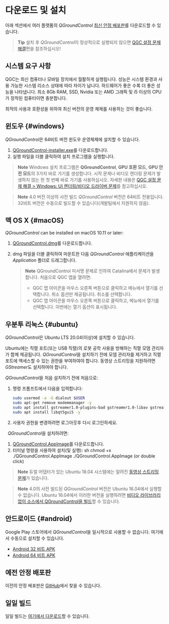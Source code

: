 # 다운로드 및 설치

아래 섹션에서 여러 플랫폼의 *QGroundControl* [최신 안정 배포판](../releases/release_notes.md)를 다운로드할 수 있습니다.

> **Tip** 설치 후 *QGroundControl*이 정상적으로 실행되지 않으면 [QGC 설정 문제 해결](../troubleshooting/qgc_setup.md)편을 참조하십시오!

## 시스템 요구 사항

QGC는 최신 컴퓨터나 모바일 장치에서 월활하게 실행됩니다. 성능은 시스템 환경과 사용 가능한 시스템 리소스 상태에 따라 차이가 납니다. 하드웨어가 좋은 수록 더 좋은 성능을 나타냅니다. 최소 8Gb RAM, SSD, Nvidia 또는 AMD 그래픽 및 i5 이상의 CPU가 장착된 컴퓨터이면 충분합니다.

최적의 사용과 호환성을 위하여 최신 버전의 운영 체제를 사용하는 것이 좋습니다.

## 윈도우 {#windows}

*QGroundControl*은 64비트 버전 윈도우 운영체제에 설치할 수 있습니다.

1. [QGroundControl-installer.exe](https://d176tv9ibo4jno.cloudfront.net/latest/QGroundControl-installer.exe)를 다운로드합니다.
2. 실행 파일을 더블 클릭하여 설치 프로그램을 실행합니다.

> **Note** Windows 설치 프로그램은 **QGroundControl**, **GPU 호환 모드**, **GPU 안전 모드**의 3가지 바로 가기를 생성합니다. 시작 문제나 비디오 렌더링 문제가 발생하지 않는 한 첫 번째 바로 가기를 사용하십시오. 자세한 내용은 [QGC 설정 문제 해결 > Windows: UI 렌더링/비디오 드라이버 문제](../troubleshooting/qgc_setup.md#opengl_troubleshooting)를 참고하십시오.

<span></span>

> **Note** 4.0 버전 이상의 사전 빌드 *QGroundControl* 버전은 64비트 전용입니다. 32비트 버전은 수동으로 빌드할 수 있습니다(개발팀에서 지원하지 않음).

## 맥 OS X {#macOS}

*QGroundControl* can be installed on macOS 10.11 or later: <!-- match version using https://dev.qgroundcontrol.com/master/en/getting_started/#native-builds -->

<!-- usually based on Qt macOS dependency -->

1. [QGroundControl.dmg](https://d176tv9ibo4jno.cloudfront.net/latest/QGroundControl.dmg)를 다운로드합니다.
2. dmg 파일을 더블 클릭하여 마운트한 다음 *QGroundControl* 애플리케이션을 *Application* 폴더로 드래그합니다.
    
    > **Note** QGroundControl 미서명 문제로 인하여 Catalina에서 문제가 발생합니다. 처음으로 QGC 앱을 열려면:
    > 
    > * QGC 앱 아이콘을 마우스 오른쪽 버튼으로 클릭하고 메뉴에서 열기를 선택합니다. 취소 옵션만 제공됩니다. 취소를 선택합니다.
    > * QGC 앱 아이콘을 마우스 오른쪽 버튼으로 클릭하고, 메뉴에서 열기를 선택합니다. 이번에는 열기 옵션이 표시됩니다.

## 우분투 리눅스 {#ubuntu}

*QGroundControl*은 Ubuntu LTS 20.04(이상)에 설치할 수 있습니다.

Ubuntu에는 직렬 포트(또는 USB 직렬)의 로봇 공학 사용을 방해하는 직렬 모뎀 관리자가 함께 제공됩니다. *QGroundControl*을 설치하기 전에 모뎀 관리자를 제거하고 직렬 포트에 액세스할 수 있는 권한을 부여하여야 합니다. 동영상 스트리밍을 지원하려면 *GStreamer*도 설치하여야 합니다.

*QGroundControl*을 처음 설치하기 전에 처음으로:

1. 명령 프롬프트에서 다음을 입력합니다:
    
    ```sh
    sudo usermod -a -G dialout $USER
    sudo apt-get remove modemmanager -y
    sudo apt install gstreamer1.0-plugins-bad gstreamer1.0-libav gstreamer1.0-gl -y
    sudo apt install libqt5gui5 -y
    ```
    
    <!-- Note, remove install of libqt5gui5 https://github.com/mavlink/qgroundcontrol/issues/10176 fixed -->

2. 사용자 권한을 변경하려면 로그아웃후 다시 로그인하세요.

&nbsp; *QGroundControl*을 설치하려면:

1. [QGroundControl.AppImage](https://d176tv9ibo4jno.cloudfront.net/latest/QGroundControl.AppImage)를 다운로드합니다.
2. 터미널 명령을 사용하여 설치(및 실행): 
        sh
        chmod +x ./QGroundControl.AppImage
        ./QGroundControl.AppImage  (or double click)

> **Note** 듀얼 어댑터가 있는 Ubuntu 18.04 시스템에는 알려진 [동영상 스트리밍 문제](../troubleshooting/qgc_setup.md#dual_vga)가 있습니다.

<span></span>

> **Note** 4.0의 사전 빌드된 *QGroundControl* 버전은 Ubuntu 16.04에서 실행할 수 없습니다. Ubuntu 16.04에서 이러한 버전을 실행하려면 [비디오 라이브러리 없이 소스에서 QGroundControl을 빌드](https://dev.qgroundcontrol.com/en/getting_started/)할 수 있습니다.

## 안드로이드 {#android}

Google Play 스토어에서 *QGroundControl*을 일시적으로 사용할 수 없습니다. 여기에서 수동으로 설치할 수 있습니다.

* [Android 32 비트 APK](https://qgroundcontrol.s3-us-west-2.amazonaws.com/latest/QGroundControl32.apk)
* [Android 64 비트 APK](https://qgroundcontrol.s3-us-west-2.amazonaws.com/latest/QGroundControl64.apk)

## 예전 안정 배포판

이전의 안정 배포판은 <a href="https://github.com/mavlink/qgroundcontrol/releases/" target="_blank">GitHub</a>에서 찾을 수 있습니다.

## 일일 빌드

일일 빌드는 [여기에서 다운로드](../releases/daily_builds.md)할 수 있습니다.